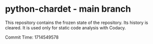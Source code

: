 # python-chardet - main branch

This repository contains the frozen state of the repository.
Its history is cleared. It is used only for static code
analysis with Codacy.

Commit Time: 1714549578